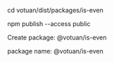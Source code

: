 cd votuan/dist/packages/is-even

npm publish --access public

Create package: @votuan/is-even

package name: @votuan/is-even
